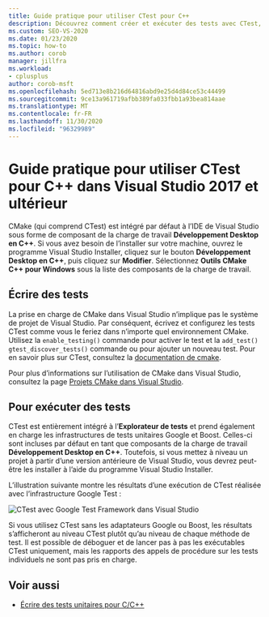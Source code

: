 ```yaml
---
title: Guide pratique pour utiliser CTest pour C++
description: Découvrez comment créer et exécuter des tests avec CTest, qui est intégré dans l’IDE de Visual Studio par défaut.
ms.custom: SEO-VS-2020
ms.date: 01/23/2020
ms.topic: how-to
ms.author: corob
manager: jillfra
ms.workload:
- cplusplus
author: corob-msft
ms.openlocfilehash: 5ed713e8b216d64816abd9e25d4d84ce53c44499
ms.sourcegitcommit: 9ce13a961719afbb389fa033fbb1a93bea814aae
ms.translationtype: MT
ms.contentlocale: fr-FR
ms.lasthandoff: 11/30/2020
ms.locfileid: "96329989"
---
```

# <a name="how-to-use-ctest-for-c-in-visual-studio-2017-and-later"></a>Guide pratique pour utiliser CTest pour C++ dans Visual Studio 2017 et ultérieur

CMake (qui comprend CTest) est intégré par défaut à l’IDE de Visual Studio sous forme de composant de la charge de travail **Développement Desktop en C++**. Si vous avez besoin de l’installer sur votre machine, ouvrez le programme Visual Studio Installer, cliquez sur le bouton **Développement Desktop en C++**, puis cliquez sur **Modifier**. Sélectionnez **Outils CMake C++ pour Windows** sous la liste des composants de la charge de travail.

## <a name="to-write-tests"></a>Écrire des tests

La prise en charge de CMake dans Visual Studio n’implique pas le système de projet de Visual Studio. Par conséquent, écrivez et configurez les tests CTest comme vous le feriez dans n’importe quel environnement CMake. Utilisez la `enable_testing()` commande pour activer le test et la `add_test()` `gtest_discover_tests()` commande ou pour ajouter un nouveau test. Pour en savoir plus sur CTest, consultez la [documentation de cmake](https://gitlab.kitware.com/cmake/community/wikis/doc/ctest/Testing-With-CTest). 

Pour plus d’informations sur l’utilisation de CMake dans Visual Studio, consultez la page [Projets CMake dans Visual Studio](/cpp/build/cmake-projects-in-visual-studio).

## <a name="to-run-tests"></a>Pour exécuter des tests

CTest est entièrement intégré à l’**Explorateur de tests** et prend également en charge les infrastructures de tests unitaires Google et Boost. Celles-ci sont incluses par défaut en tant que composants de la charge de travail **Développement Desktop en C++**. Toutefois, si vous mettez à niveau un projet à partir d’une version antérieure de Visual Studio, vous devrez peut-être les installer à l’aide du programme Visual Studio Installer.

L’illustration suivante montre les résultats d’une exécution de CTest réalisée avec l’infrastructure Google Test :

![CTest avec Google Test Framework dans Visual Studio](media/ctest-test-explorer.png)

Si vous utilisez CTest sans les adaptateurs Google ou Boost, les résultats s’afficheront au niveau CTest plutôt qu’au niveau de chaque méthode de test. Il est possible de déboguer et de lancer pas à pas les exécutables CTest uniquement, mais les rapports des appels de procédure sur les tests individuels ne sont pas pris en charge.

## <a name="see-also"></a>Voir aussi

- [Écrire des tests unitaires pour C/C++](writing-unit-tests-for-c-cpp.md)
